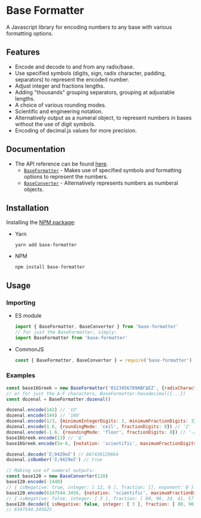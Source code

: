 # Base Formatter
A Javascript library for encoding numbers to any base with various formatting options.

## Features
- Encode and decode to and from any radix/base.
- Use specified symbols (digits, sign, radix character, padding, separators) to represent the encoded number.
- Adjust integer and fractions lengths.
- Adding "thousands" grouping separators, grouping at adjustable lengths.
- A choice of various rounding modes.
- Scientific and engineering notation.
- Alternatively output as a numeral object, to represent numbers in bases without the use of digit symbols.
- Encoding of decimal.js values for more precision.

## Documentation
- The API reference can be found [here](https://2sh.github.io/base-formatter/modules.html).
  - [`BaseFormatter`](https://2sh.github.io/base-formatter/classes/BaseFormatter.html) - Makes use of specified symbols and formatting options to represent the numbers.
  - [`BaseConverter`](https://2sh.github.io/base-formatter/classes/BaseConverter.html) - Alternatively represents numbers as numberal objects.

## Installation
Installing the [NPM package](https://www.npmjs.com/package/base-formatter):
- Yarn
  ```
  yarn add base-formatter
  ```
- NPM
  ```
  npm install base-formatter
  ```

## Usage

### Importing

- ES module
  ```js
  import { BaseFormatter, BaseConverter } from 'base-formatter'
  // For just the BaseFormatter, simply:
  import BaseFormatter from 'base-formatter'
  ```
- CommonJS
  ```js
  const { BaseFormatter, BaseConverter } = require('base-formatter')
  ```

### Examples
```js
const base16Greek = new BaseFormatter('0123456789ΑΒΓΔΕΖ', {radixCharacter: ','})
// or for just the A-F characters, BaseFormatter.hexadecimal({...})
const dozenal = BaseFormatter.dozenal()

dozenal.encode(142) // '↋↊'
dozenal.encode(144) // '100'
dozenal.encode(1/3, {minimumIntegerDigits: 3, minimumFractionDigits: 3}) // '000;400'
dozenal.encode(1.6, {roundingMode: 'ceil', fractionDigits: 0}) // '2'
dozenal.encode(-1.6, {roundingMode: 'floor', fractionDigits: 0}) // '-2'
base16Greek.encode(13) // 'Δ'
base16Greek.encode(5e-6, {notation: 'scientific', maximumFractionDigits: 3}) // '1,Β1e-5'

dozenal.decode('↊;9429e↊') // 667430129664
dozenal.isNumber('↊;9429e↊') // true

// Making use of numeral outputs:
const base120 = new BaseConverter(120)
base120.encode(-1440)
// { isNegative: true, integer: [ 12, 0 ], fraction: [], exponent: 0 }
base120.encode(6347544.3456, {notation: 'scientific', maximumFractionDigits: 5})
// { isNegative: false, integer: [ 3 ], fraction: [ 80, 96, 24, 41, 57 ], exponent: 3 }
base120.decode({ isNegative: false, integer: [ 3 ], fraction: [ 80, 96, 24, 41, 57 ], exponent: 3 })
// 6347544.345625
```
